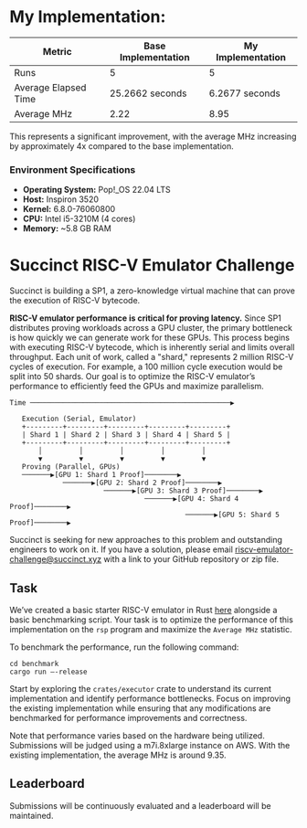 
# My Implementation:

| Metric             | Base Implementation | My Implementation |
| ------------------ | ------------------- | ----------------- |
| Runs               | 5                   | 5                 |
| Average Elapsed Time | 25.2662 seconds     | 6.2677 seconds    |
| Average MHz        | 2.22                | 8.95              |

This represents a significant improvement, with the average MHz increasing by approximately 4x compared to the base implementation.

### Environment Specifications
- **Operating System:** Pop!_OS 22.04 LTS
- **Host:** Inspiron 3520
- **Kernel:** 6.8.0-76060800
- **CPU:** Intel i5-3210M (4 cores)
- **Memory:** ~5.8 GB RAM


# Succinct RISC-V Emulator Challenge

Succinct is building a SP1, a zero-knowledge virtual machine that can prove the execution of RISC-V bytecode.

**RISC-V emulator performance is critical for proving latency.** Since SP1 distributes proving workloads across a GPU cluster, the primary bottleneck is how quickly we can generate work for these GPUs. This process begins with executing RISC-V bytecode, which is inherently serial and limits overall throughput. Each unit of work, called a "shard," represents 2 million RISC-V cycles of execution. For example, a 100 million cycle execution would be split into 50 shards. Our goal is to optimize the RISC-V emulator’s performance to efficiently feed the GPUs and maximize parallelism.

```
Time ─────────────────────────────────────────────────▶

   Execution (Serial, Emulator)
   +---------+---------+---------+---------+---------+
   | Shard 1 | Shard 2 | Shard 3 | Shard 4 | Shard 5 |  
   +---------+---------+---------+---------+---------+
       │         │         │         │         │
       ▼         ▼         ▼         ▼         ▼
   Proving (Parallel, GPUs)
   ───────▶[GPU 1: Shard 1 Proof]────────▶
             ───────▶[GPU 2: Shard 2 Proof]────────▶
                       ───────▶[GPU 3: Shard 3 Proof]────────▶
                                 ───────▶[GPU 4: Shard 4 Proof]────────▶
                                           ───────▶[GPU 5: Shard 5 Proof]────────▶
```

Succinct is seeking for new approaches to this problem and outstanding engineers to work on it. If you have a solution, please email riscv-emulator-challenge@succinct.xyz with a link to your GitHub repository or zip file.

## Task

We’ve created a basic starter RISC-V emulator in Rust [here](https://github.com/succinctlabs/riscv-emulator-challenge) alongside a basic benchmarking script. Your task is to optimize the performance of this implementation on the `rsp` program and maximize the `Average MHz` statistic.

To benchmark the performance, run the following command:

```
cd benchmark
cargo run —-release 
```

Start by exploring the `crates/executor` crate to understand its current implementation and identify performance bottlenecks. Focus on improving the existing implementation while ensuring that any modifications are benchmarked for performance improvements and correctness.

Note that performance varies based on the hardware being utilized. Submissions will be judged using a m7i.8xlarge instance on AWS. With the existing implementation, the average MHz is around 9.35.

## Leaderboard

Submissions will be continuously evaluated and a leaderboard will be maintained.
